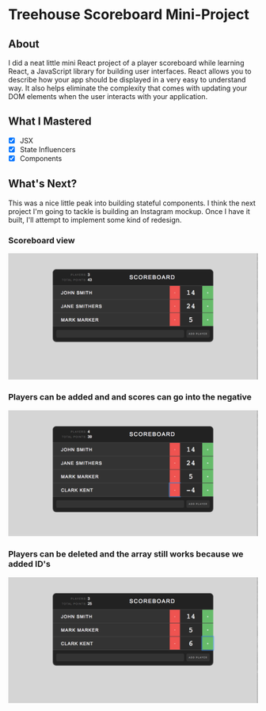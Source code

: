 # Treehouse Scoreboard Mini-Project

## About
I did a neat little mini React project of a player scoreboard while learning React, a JavaScript library for building user interfaces. React allows you to describe how your app should be displayed in a very easy to understand way. It also helps eliminate the complexity that comes with updating your DOM elements when the user interacts with your application.

## What I Mastered
-[x] JSX <br>
-[x] State Influencers<br>
-[x] Components<br>

## What's Next?
This was a nice little peak into building stateful components. I think the next project I'm going to tackle is building an Instagram mockup. Once I have it built, I'll attempt to implement some kind of redesign.


<p align="center">
  <h3>Scoreboard view</h3>
  <img src="/scoreboard-1.png" />
  
  <br>
  
  <h3>Players can be added and and scores can go into the negative</h3>
  <img src="/scoreboard-2.png" />
  
  <br>
  
  <h3>Players can be deleted and the array still works because we added ID's</h3>
  <img src="/scoreboard-3.png" />
</p>
